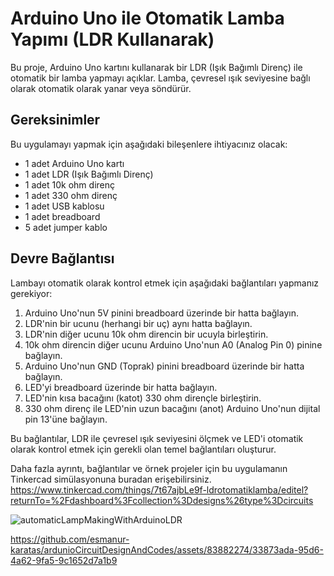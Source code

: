 # Arduino Uno ile Otomatik Lamba Yapımı (LDR Kullanarak)

Bu proje, Arduino Uno kartını kullanarak bir LDR (Işık Bağımlı Direnç) ile otomatik bir lamba yapmayı açıklar. Lamba, çevresel ışık seviyesine bağlı olarak otomatik olarak yanar veya söndürür.

## Gereksinimler

Bu uygulamayı yapmak için aşağıdaki bileşenlere ihtiyacınız olacak:

- 1 adet Arduino Uno kartı
- 1 adet LDR (Işık Bağımlı Direnç)
- 1 adet 10k ohm direnç
- 1 adet 330 ohm direnç
- 1 adet USB kablosu
- 1 adet breadboard
- 5 adet jumper kablo

## Devre Bağlantısı

Lambayı otomatik olarak kontrol etmek için aşağıdaki bağlantıları yapmanız gerekiyor:

1. Arduino Uno'nun 5V pinini breadboard üzerinde bir hatta bağlayın.
2. LDR'nin bir ucunu (herhangi bir uç) aynı hatta bağlayın.
3. LDR'nin diğer ucunu 10k ohm direncin bir ucuyla birleştirin.
4. 10k ohm direncin diğer ucunu Arduino Uno'nun A0 (Analog Pin 0) pinine bağlayın.
5. Arduino Uno'nun GND (Toprak) pinini breadboard üzerinde bir hatta bağlayın.
6. LED'yi breadboard üzerinde bir hatta bağlayın.
7. LED'nin kısa bacağını (katot) 330 ohm dirençle birleştirin.
8. 330 ohm direnç ile LED'nin uzun bacağını (anot) Arduino Uno'nun dijital pin 13'üne bağlayın.

Bu bağlantılar, LDR ile çevresel ışık seviyesini ölçmek ve LED'i otomatik olarak kontrol etmek için gerekli olan temel bağlantıları oluşturur.

Daha fazla ayrıntı, bağlantılar ve örnek projeler için bu uygulamanın Tinkercad simülasyonuna buradan erişebilirsiniz. 
https://www.tinkercad.com/things/7t67ajbLe9f-ldrotomatiklamba/editel?returnTo=%2Fdashboard%3Fcollection%3Ddesigns%26type%3Dcircuits

![automaticLampMakingWithArduinoLDR](https://github.com/esmanur-karatas/ardunioCircuitDesignAndCodes/assets/83882274/48abb6f1-4513-44af-9ae1-76d4c1fed454)



https://github.com/esmanur-karatas/ardunioCircuitDesignAndCodes/assets/83882274/33873ada-95d6-4a62-9fa5-9c1652d7a1b9

